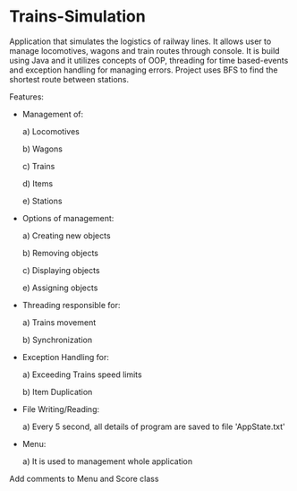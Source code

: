 # Trains-Simulation

Application that simulates the logistics of railway lines. It allows user to manage locomotives, wagons and train routes through console.
It is build using Java and it utilizes concepts of OOP, threading for time based-events and exception handling for managing errors.
Project uses BFS to find the shortest route between stations. 

Features:
- Management of:

  a) Locomotives
  
  b) Wagons
  
  c) Trains
  
  d) Items
  
  e) Stations
  
- Options of management:

  a) Creating new objects

  b) Removing objects

  c) Displaying objects

  e) Assigning objects
  
- Threading responsible for:

  a) Trains movement

  b) Synchronization
  
- Exception Handling for:

  a) Exceeding Trains speed limits

  b) Item Duplication
  
- File Writing/Reading:

  a) Every 5 second, all details of program are saved to file 'AppState.txt'
  
- Menu:

  a) It is used to management whole application

Add comments to Menu and Score class
